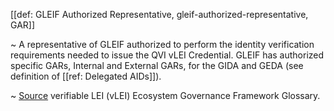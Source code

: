 [[def: GLEIF Authorized Representative, gleif-authorized-representative, GAR]]

~ A representative of GLEIF authorized to perform the identity verification requirements needed to issue the QVI vLEI Credential. GLEIF has authorized specific GARs, Internal and External GARs, for the GIDA and GEDA (see definition of [[ref: Delegated AIDs]]).

~ [Source](https://www.gleif.org/vlei/introducing-the-vlei-ecosystem-governance-framework/2023-12-15_vlei-egf-v2.0-glossary_v1.3_final.pdf) verifiable LEI (vLEI) Ecosystem Governance Framework Glossary.
